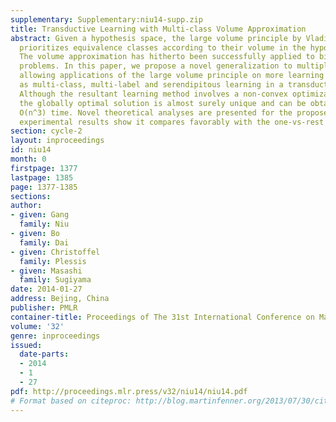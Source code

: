 ```yaml
---
supplementary: Supplementary:niu14-supp.zip
title: Transductive Learning with Multi-class Volume Approximation
abstract: Given a hypothesis space, the large volume principle by Vladimir Vapnik
  prioritizes equivalence classes according to their volume in the hypothesis space.
  The volume approximation has hitherto been successfully applied to binary learning
  problems. In this paper, we propose a novel generalization to multiple classes,
  allowing applications of the large volume principle on more learning problems such
  as multi-class, multi-label and serendipitous learning in a transductive manner.
  Although the resultant learning method involves a non-convex optimization problem,
  the globally optimal solution is almost surely unique and can be obtained using
  O(n^3) time. Novel theoretical analyses are presented for the proposed method, and
  experimental results show it compares favorably with the one-vs-rest extension.
section: cycle-2
layout: inproceedings
id: niu14
month: 0
firstpage: 1377
lastpage: 1385
page: 1377-1385
sections: 
author:
- given: Gang
  family: Niu
- given: Bo
  family: Dai
- given: Christoffel
  family: Plessis
- given: Masashi
  family: Sugiyama
date: 2014-01-27
address: Bejing, China
publisher: PMLR
container-title: Proceedings of The 31st International Conference on Machine Learning
volume: '32'
genre: inproceedings
issued:
  date-parts:
  - 2014
  - 1
  - 27
pdf: http://proceedings.mlr.press/v32/niu14/niu14.pdf
# Format based on citeproc: http://blog.martinfenner.org/2013/07/30/citeproc-yaml-for-bibliographies/
---
```


